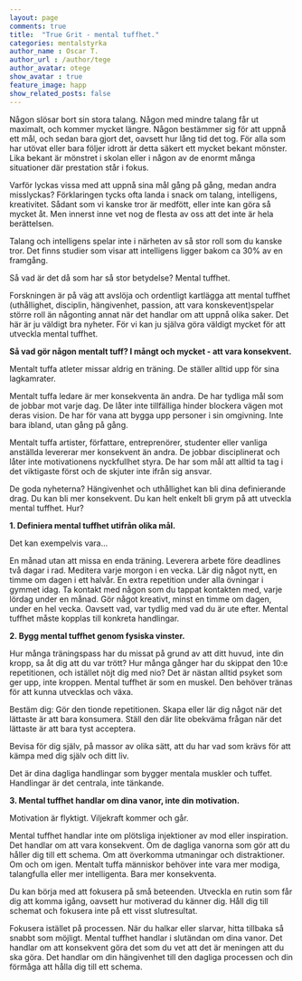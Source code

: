 ```yaml
---
layout: page
comments: true
title:  "True Grit - mental tuffhet."
categories: mentalstyrka
author_name : Oscar T.
author_url : /author/tege
author_avatar: otege
show_avatar : true
feature_image: happ
show_related_posts: false
---
```


Någon slösar bort sin stora talang. Någon med mindre talang får ut maximalt, och kommer mycket längre. Någon bestämmer sig för att 
uppnå ett mål, och sedan bara gjort det, oavsett hur lång tid det tog. För alla som har utövat eller bara följer idrott är detta säkert
ett mycket bekant mönster. Lika bekant är mönstret i skolan eller i någon av de enormt många situationer där prestation står i fokus.

Varför lyckas vissa med att uppnå sina mål gång på gång, medan andra misslyckas? 
Förklaringen tycks ofta landa i snack om talang, intelligens, kreativitet. Sådant som vi kanske tror är medfött, eller inte kan göra så mycket åt. Men innerst inne vet nog de flesta av oss att
det inte är hela berättelsen. 

Talang och intelligens spelar inte i närheten av så stor roll som du kanske tror. Det finns studier som visar att intelligens ligger bakom ca 30% av en framgång. 

Så vad är det då som har så stor betydelse? Mental tuffhet.

Forskningen är på väg att avslöja och ordentligt kartlägga att mental tuffhet (uthållighet, disciplin, hängivenhet, passion, 
att vara konskevent)spelar större roll än någonting annat när det handlar om att uppnå olika saker. Det här är ju väldigt bra nyheter. 
För vi kan ju själva göra väldigt mycket för att utveckla mental tuffhet. 

**Så vad gör någon mentalt tuff? I mångt och mycket - att vara konsekvent.**


Mentalt tuffa atleter missar aldrig en träning. De ställer alltid upp för sina lagkamrater.

Mentalt tuffa ledare är mer konsekventa än andra. De har tydliga mål som de jobbar mot varje dag. De låter inte tillfälliga hinder blockera vägen mot deras vision. De har för vana att bygga upp personer i sin omgivning. Inte bara ibland, 
utan gång på gång.

Mentalt tuffa artister, författare, entreprenörer, studenter eller vanliga anställda levererar mer konsekvent än andra. De jobbar 
disciplinerat och låter inte motivationens nyckfullhet styra.
De har som mål att alltid ta tag i det viktigaste först och de skjuter inte ifrån sig ansvar.


De goda nyheterna? Hängivenhet och uthållighet kan bli dina definierande drag. Du kan bli mer konsekvent. Du kan helt enkelt bli grym 
på att utveckla mental tuffhet. Hur?

**1. Definiera mental tuffhet utifrån olika mål.** 

Det kan exempelvis vara...

En månad utan att missa en enda träning.
Leverera arbete före deadlines två dagar i rad.
Meditera varje morgon i en vecka.
Lär dig något nytt, en timme om dagen i ett halvår.
En extra repetition under alla övningar i gymmet idag.
Ta kontakt med någon som du tappat kontakten med, varje lördag under en månad.
Gör något kreativt, minst en timme om dagen, under en hel vecka.
Oavsett vad, var tydlig med vad du är ute efter. Mental tuffhet måste kopplas till konkreta handlingar.


**2. Bygg mental tuffhet genom fysiska vinster.**

Hur många träningspass har du missat på grund av att ditt huvud, inte din kropp, sa åt dig att du var trött? Hur många gånger har 
du skippat den 10:e repetitionen, och istället nöjt dig med nio? Det är nästan alltid psyket som ger upp, 
inte kroppen. Mental tuffhet är som en muskel. Den behöver tränas för att kunna utvecklas och växa.

Bestäm dig: Gör den tionde repetitionen. Skapa eller lär dig något när det lättaste är att bara konsumera. Ställ den där lite obekväma  frågan när det lättaste är att bara tyst acceptera.

Bevisa för dig själv, på massor av olika sätt, att du har vad som krävs för att kämpa med dig själv och ditt liv.

Det är dina dagliga handlingar som bygger mentala muskler och tuffet. Handlingar är det centrala, inte tänkande.



**3. Mental tuffhet handlar om dina vanor, inte din motivation.**

Motivation är flyktigt. Viljekraft kommer och går.

Mental tuffhet handlar inte om plötsliga injektioner av mod eller inspiration. Det handlar om att vara konsekvent. Om de dagliga 
vanorna som gör att du håller dig till ett schema. Om att överkomma utmaningar och distraktioner. Om och om igen.
Mentalt tuffa människor behöver inte vara mer modiga, talangfulla eller mer intelligenta. Bara mer konsekventa. 

Du kan börja med att fokusera på små beteenden.
Utveckla en rutin som får dig att komma igång, oavsett hur motiverad du känner dig.
Håll dig till schemat och fokusera inte på ett visst slutresultat.

Fokusera istället på processen.
När du halkar eller slarvar, hitta tillbaka så snabbt som möjligt.
Mental tuffhet handlar i slutändan om dina vanor. Det handlar om att konsekvent göra det som du vet att det är meningen att du ska göra. 
Det handlar om din hängivenhet till den dagliga
processen och din förmåga att hålla dig till ett schema.
